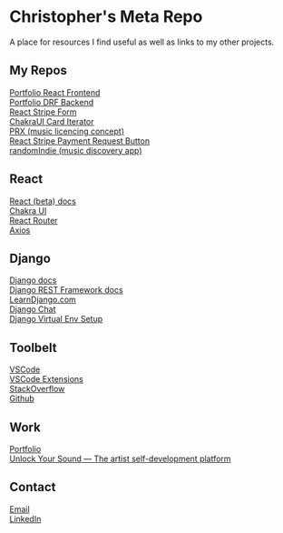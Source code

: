 # Christopher's Meta Repo

A place for resources I find useful as well as links to my other projects.

## My Repos

[Portfolio React Frontend](https://github.com/carvalhochris/christopher) \
[Portfolio DRF Backend](https://github.com/carvalhochris/portfolio-DRF) \
[React Stripe Form](https://github.com/carvalhochris/react-stripe-form-example) \
[ChakraUI Card Iterator](https://github.com/carvalhochris/chakra-card-iterator) \
[PRX (music licencing concept)](https://github.com/carvalhochris/prx-api) \
[React Stripe Payment Request Button](https://github.com/carvalhochris/react-payment-request) \
[randomIndie (music discovery app)](https://github.com/carvalhochris/random-indie)

## React

[React (beta) docs](https://beta.reactjs.org/) \
[Chakra UI](https://chakra-ui.com/) \
[React Router](https://reactrouter.com/) \
[Axios](https://www.npmjs.com/package/axios)

## Django

[Django docs](https://docs.djangoproject.com/en/4.1/) \
[Django REST Framework docs](https://www.django-rest-framework.org/) \
[LearnDjango.com](https://learndjango.com/) \
[Django Chat](https://djangochat.com/) \
[Django Virtual Env Setup](https://www.javatpoint.com/django-virtual-environment-setup#:~:text=The%20virtual%20environment%20is%20an,create%20an%20isolated%20Python%20environment.)

<!-- ### Django Chat
### Log Rocket
### Javascript Jabber -->


## Toolbelt

[VSCode](https://code.visualstudio.com/) \
[VSCode Extensions](https://code.visualstudio.com/docs/editor/extension-gallery) \
[StackOverflow](https://stackoverflow.com/) \
[Github](https://github.com/)

## Work

[Portfolio](https://www.christophercarvalho.com/) \
[Unlock Your Sound — The artist self-development platform](https://unlockyoursound.com/)

<!-- ## Music -->

## Contact

[Email](mailto:chris@unlockyoursound.com) \
[LinkedIn](https://www.linkedin.com/in/christopher-carvalho-music/)